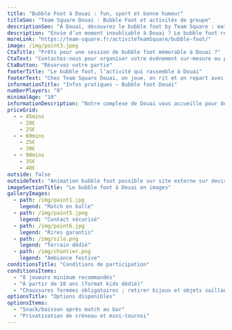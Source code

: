 ```yaml
---
title: "Bubble Foot à Douai : fun, sport et bonne humeur"
titleSeo: "Team Square Douai : Bubble Foot et activités de groupe"
descriptionSeo: "À Douai, découvrez le bubble foot by Team Square : matchs rythmés, sécurité, bar/restauration et 22 activités au même endroit. EVG/EVJF, familles, entreprises."
description: "Envie d’un moment inoubliable à Douai ? Le bubble foot réunit amis, familles et équipes autour d’un jeu accessible, drôle et sécurisé. On se rentre dedans, on rebondit, on rit."
moreLink: "https://team-square.fr/activiteTeamSquare/bubble-foot/"
image: /img/paint3.jpeg
CtaTitle: "Prêts pour une session de bubble foot mémorable à Douai ?"
CtaText: "Contactez-nous pour organiser votre événement sur-mesure ou pour toute question sur nos formules bubble foot à Douai."
CtaButton: "Réservez votre partie"
footerTitle: "Le bubble foot, l’activité qui rassemble à Douai"
footerText: "Chez Team Square Douai, on joue, on rit et on repart avec des souvenirs solides. Encadrement pro, scénarios variés, bar/restauration et tournée offerte pour chaque groupe."
informationTitle: "Infos pratiques – Bubble foot Douai"
numberPlayers: "8"
minimalAge: "10"
informationDescription: "Notre complexe de Douai vous accueille pour des sessions de bubble foot dynamiques, accessibles et 100% encadrées. Composez votre journée idéale grâce à nos 22 activités sur place, notre bar et nos espaces conviviaux."
priceGrid:
  - - 45mins
    - 20€
    - 25€
  - - 60mins
    - 25€
    - 30€
  - - 90mins
    - 35€
    - 40€
outside: false
outsideText: "Animation bubble foot possible sur site externe sur devis."
imageSectionTitle: "Le bubble foot à Douai en images"
galleryImages:
  - path: /img/paint1.jpg
    legend: "Match en bulle"
  - path: /img/paint5.jpeg
    legend: "Contact sécurisé"
  - path: /img/paint6.jpg
    legend: "Rires garantis"
  - path: /img/silo.png
    legend: "Terrain dédié"
  - path: /img/chantier.png
    legend: "Ambiance festive"
conditionsTitle: "Conditions de participation"
conditionsItems:
  - "8 joueurs minimum recommandés"
  - "À partir de 10 ans (format kids dédié)"
  - "Chaussures fermées obligatoires ; retirer bijoux et objets saillants"
optionsTitle: "Options disponibles"
optionsItems:
  - "Snack/boisson après match au bar"
  - "Privatisation de créneau et mini-tournoi"
---
```


